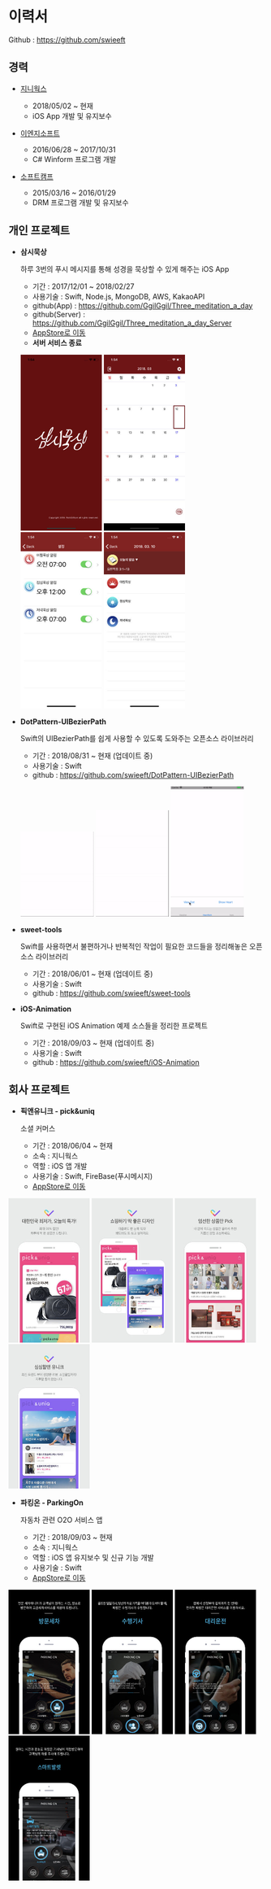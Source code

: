 이력서
=======================
Github : https://github.com/swieeft

## 경력
* [지니웍스](http://genieworks.net/)
  * 2018/05/02 ~ 현재
  * iOS App 개발 및 유지보수
 
* [이엔지소프트](http://www.engsoft.kr/sub3/1.php)
  * 2016/06/28 ~ 2017/10/31
  * C# Winform 프로그램 개발
  
* [소프트캠프](http://www.engsoft.kr/sub3/1.php)
  * 2015/03/16 ~ 2016/01/29
  * DRM 프로그램 개발 및 유지보수
  
## 개인 프로젝트
* **삼시묵상**
  
  하루 3번의 푸시 메시지를 통해 성경을 묵상할 수 있게 해주는 iOS App
  * 기간 : 2017/12/01 ~ 2018/02/27
  * 사용기술 : Swift, Node.js, MongoDB, AWS, KakaoAPI
  * github(App) : https://github.com/GgilGgil/Three_meditation_a_day
  * github(Server) : https://github.com/GgilGgil/Three_meditation_a_day_Server
  * [AppStore로 이동](https://itunes.apple.com/kr/app/%EC%82%BC%EC%8B%9C%EB%AC%B5%EC%83%81/id1343039640?mt=8)
  * **서버 서비스 종료**
  
  <img src="images/samsi1.png" width="160"/> <img src="images/samsi2.png" width="160"/> <img src="images/samsi3.png" width="160"/> <img src="images/samsi4.png" width="160"/>

* **DotPattern-UIBezierPath**

  Swift의 UIBezierPath를 쉽게 사용할 수 있도록 도와주는 오픈소스 라이브러리
  * 기간 : 2018/08/31 ~ 현재 (업데이트 중)
  * 사용기술 : Swift
  * github : https://github.com/swieeft/DotPattern-UIBezierPath
    
   <img src="images/FishExample.gif" width="30%"/> <img src="images/HelloDot.gif" width="30%"/> <img src="images/HeartExemple.gif" width="30%"/>
  
* **sweet-tools**
  
  Swift를 사용하면서 불편하거나 반복적인 작업이 필요한 코드들을 정리해놓은 오픈소스 라이브러리
  * 기간 : 2018/06/01 ~ 현재 (업데이트 중)
  * 사용기술 : Swift
  * github : https://github.com/swieeft/sweet-tools
  
* **iOS-Animation**

  Swift로 구현된 iOS Animation 예제 소스들을 정리한 프로젝트
  * 기간 : 2018/09/03 ~ 현재 (업데이트 중)
  * 사용기술 : Swift
  * github : https://github.com/swieeft/iOS-Animation
  
## 회사 프로젝트
* **픽앤유니크 - pick&uniq**

  소셜 커머스
  * 기간 : 2018/06/04 ~ 현재
  * 소속 : 지니웍스
  * 역할 : iOS 앱 개발
  * 사용기술 : Swift, FireBase(푸시메시지)
  * [AppStore로 이동](https://itunes.apple.com/kr/app/%ED%94%BD%EC%95%A4%EC%9C%A0%EB%8B%88%ED%81%AC-pick-uniq/id1399458286?mt=8)

<img src="images/pickuniq1.png" width="160"/> <img src="images/pickuniq2.png" width="160"/> <img src="images/pickuniq3.png" width="160"/> <img src="images/pickuniq4.png" width="160"/>

* **파킹온 - ParkingOn**

  자동차 관련 O2O 서비스 앱
  * 기간 : 2018/09/03 ~ 현재
  * 소속 : 지니웍스
  * 역할 : iOS 앱 유지보수 및 신규 기능 개발
  * 사용기술 : Swift
  * [AppStore로 이동](https://itunes.apple.com/kr/app/%ED%8C%8C%ED%82%B9%EC%98%A8-parkingon/id1049602585?mt=8)

<img src="images/parkingon-carwash.png" width="160"/> <img src="images/parkingon-onetimedriver.png" width="160"/> <img src="images/parkingon-substitutedrive.png" width="160"/> <img src="images/parkingon-valet.png" width="160"/>
